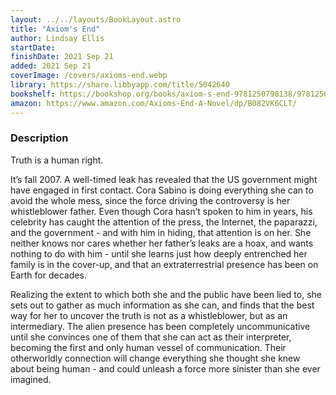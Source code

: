 ```yaml
---
layout: ../../layouts/BookLayout.astro
title: "Axiom's End"
author: Lindsay Ellis
startDate:
finishDate: 2021 Sep 21
added: 2021 Sep 21
coverImage: /covers/axioms-end.webp
library: https://share.libbyapp.com/title/5042640
bookshelf: https://bookshop.org/books/axiom-s-end-9781250798138/9781250798138
amazon: https://www.amazon.com/Axioms-End-A-Novel/dp/B082VK6CLT/
---
```


### Description
Truth is a human right.

It’s fall 2007. A well-timed leak has revealed that the US government might have engaged in first contact. Cora Sabino is doing everything she can to avoid the whole mess, since the force driving the controversy is her whistleblower father. Even though Cora hasn’t spoken to him in years, his celebrity has caught the attention of the press, the Internet, the paparazzi, and the government - and with him in hiding, that attention is on her. She neither knows nor cares whether her father’s leaks are a hoax, and wants nothing to do with him - until she learns just how deeply entrenched her family is in the cover-up, and that an extraterrestrial presence has been on Earth for decades.

Realizing the extent to which both she and the public have been lied to, she sets out to gather as much information as she can, and finds that the best way for her to uncover the truth is not as a whistleblower, but as an intermediary. The alien presence has been completely uncommunicative until she convinces one of them that she can act as their interpreter, becoming the first and only human vessel of communication. Their otherworldly connection will change everything she thought she knew about being human - and could unleash a force more sinister than she ever imagined.

<!-- ### Notes & Highlights -->
